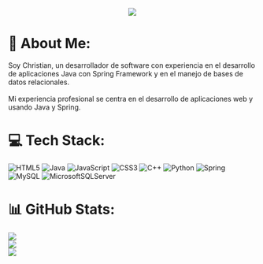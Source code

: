 <p align="center">
<img src="https://user-images.githubusercontent.com/105958626/223743665-eb39c689-0372-479b-96a9-4c270f4fbaf1.gif">
</p>

# 💫 About Me:
Soy Christian, un desarrollador de software con experiencia en el desarrollo de aplicaciones Java con Spring Framework y en el manejo de bases de datos relacionales.<br><br>Mi experiencia profesional se centra en el desarrollo de aplicaciones web y usando Java y Spring.

# 💻 Tech Stack:
![HTML5](https://img.shields.io/badge/html5-%23E34F26.svg?style=for-the-badge&logo=html5&logoColor=white) ![Java](https://img.shields.io/badge/java-%23ED8B00.svg?style=for-the-badge&logo=java&logoColor=white) ![JavaScript](https://img.shields.io/badge/javascript-%23323330.svg?style=for-the-badge&logo=javascript&logoColor=%23F7DF1E) ![CSS3](https://img.shields.io/badge/css3-%231572B6.svg?style=for-the-badge&logo=css3&logoColor=white) ![C++](https://img.shields.io/badge/c++-%2300599C.svg?style=for-the-badge&logo=c%2B%2B&logoColor=white) ![Python](https://img.shields.io/badge/python-3670A0?style=for-the-badge&logo=python&logoColor=ffdd54) ![Spring](https://img.shields.io/badge/spring-%236DB33F.svg?style=for-the-badge&logo=spring&logoColor=white) ![MySQL](https://img.shields.io/badge/mysql-%2300f.svg?style=for-the-badge&logo=mysql&logoColor=white) ![MicrosoftSQLServer](https://img.shields.io/badge/Microsoft%20SQL%20Sever-CC2927?style=for-the-badge&logo=microsoft%20sql%20server&logoColor=white)
# 📊 GitHub Stats:
![](https://github-readme-stats.vercel.app/api?username=salazar3148&theme=dark&hide_border=true&include_all_commits=true&count_private=false)<br/>
![](https://github-readme-streak-stats.herokuapp.com/?user=salazar3148&theme=dark&hide_border=true)<br/>
![](https://github-readme-stats.vercel.app/api/top-langs/?username=salazar3148&theme=dark&hide_border=true&include_all_commits=true&count_private=false&layout=compact)
